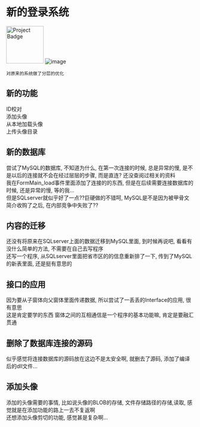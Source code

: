 新的登录系统
=
<a href="https://ci.appveyor.com/project/LuomingXu/myownloginsystem"><img src="https://ci.appveyor.com/api/projects/status/32r7s2skrgm9ubva?svg=true" alt="Project Badge" width="100px"></a>
![image](https://img.shields.io/badge/License-Apache__v2-blue.svg)<br/>

    对原来的系统做了分层的优化


新的功能
-

ID校对<br/>
添加头像<br/>
从本地加载头像<br/>
上传头像目录<br/>

新的数据库
-

尝试了MySQL的数据库, 不知道为什么, 在第一次连接的时候, 总是异常的慢, 是不是以后的连接就不会在经过层层的步骤, 而是直连? 还没查阅过相关的资料<br/>
我在FormMain_load事件里面添加了连接的的东西, 但是在后续需要连接数据库的时候, 还是异常的慢, 等的我...<br/>
但是SQLserver就似乎好了一点??巨硬做的不错呵, MySQL是不是因为被甲骨文简介收购了之后, 在内部竞争中失败了??<br/>

内容的迁移
-

还没有将原来在SQLserver上面的数据迁移到MySQL里面, 到时候再说吧, 看看有没什么简单的方法, 不需要在自己去写程序<br/>
还写一个程序, 从SQLserver里面把省市区的的信息重新排了一下, 传到了MySQL的新表里面, 还是挺有意思的<br/>

接口的应用
-

因为要从子窗体向父窗体里面传递数据, 所以尝试了一丢丢的Interface的应用, 很有意思<br/>
这是肯定要学的东西 窗体之间的互相通信是一个程序的基本功能嘛, 肯定是要融汇贯通<br/>

删除了数据库连接的源码
-

似乎感觉将连接数据库的源码放在这边不是太安全啊, 就删去了源码, 添加了编译后的dll文件...<br/>

添加头像
-

添加的头像需要的事情, 比如说头像的BLOB的存储, 文件存储路径的存储,读取, 感觉就是在添加功能的路上一去不复返啊<br/>
还想添加头像剪切的功能, 感觉甚是复杂啊...<br/>

